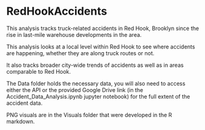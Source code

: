 # RedHookAccidents
This analysis tracks truck-related accidents in Red Hook, Brooklyn since the rise in last-mile warehouse developments in the area.

This analysis looks at a local level within Red Hook to see where accidents are happening, whether they are along truck routes or not. 

It also tracks broader city-wide trends of accidents as well as in areas comparable to Red Hook.

The Data folder holds the necessary data, you will also need to access either the API or the provided Google Drive link (in the Accident_Data_Analysis.ipynb jupyter notebook) for the full extent of the accident data.

PNG visuals are in the Visuals folder that were developed in the R markdown. 

